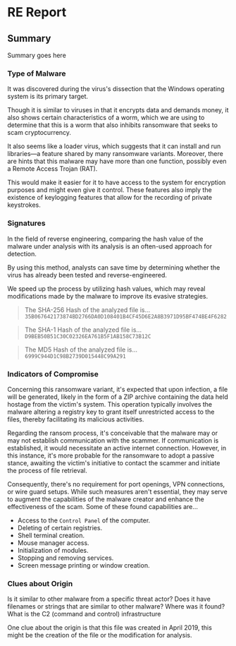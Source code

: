 #  RE Report


##  Summary
Summary goes here

###  Type of Malware
It was discovered during the virus's dissection that the Windows operating system is its primary target.

Though it is similar to viruses in that it encrypts data and demands money, it also shows certain characteristics of a worm, which we are using to determine that this is a worm that also inhibits ransomware that seeks to scam cryptocurrency.

It also seems like a loader virus, which suggests that it can install and run libraries—a feature shared by many ransomware variants. Moreover, there are hints that this malware may have more than one function, possibly even a Remote Access Trojan (RAT).

This would make it easier for it to have access to the system for encryption purposes and might even give it control. These features also imply the existence of keylogging features that allow for the recording of private keystrokes.

###  Signatures
In the field of reverse engineering, comparing the hash value of the malware under analysis with its analysis is an often-used approach for detection. 

By using this method, analysts can save time by determining whether the virus has already been tested and reverse-engineered. 

We speed up the process by utilizing hash values, which may reveal modifications made by the malware to improve its evasive strategies.

>The SHA-256 Hash of the analyzed file is...       ```35B067642173874BD2766DA0D108401B4CF45D6E2A8B3971D95BF474BE4F6282```

>The SHA-1 Hash of the analyzed file is...       ```D9BEB50B51C30C02326EA761B5F1AB158C73B12C```

>The MD5 Hash of the analyzed file is...       ```6999C944D1C98B2739D015448C99A291```

###  Indicators of Compromise

Concerning this ransomware variant, it's expected that upon infection, a file will be generated, likely in the form of a ZIP archive containing the data held hostage from the victim's system. This operation typically involves the malware altering a registry key to grant itself unrestricted access to the files, thereby facilitating its malicious activities.

Regarding the ransom process, it's conceivable that the malware may or may not establish communication with the scammer. If communication is established, it would necessitate an active internet connection. However, in this instance, it's more probable for the ransomware to adopt a passive stance, awaiting the victim's initiative to contact the scammer and initiate the process of file retrieval. 

Consequently, there's no requirement for port openings, VPN connections, or wire guard setups. While such measures aren't essential, they may serve to augment the capabilities of the malware creator and enhance the effectiveness of the scam. Some of these found capabilities are...

* Access to the ```Control Panel``` of the computer.
* Deleting of certain registries.
* Shell terminal creation.
* Mouse manager access.
* Initialization of modules.
* Stopping and removing services.
* Screen message printing or window creation.

###  Clues about Origin

Is it similar to other malware from a specific threat actor?
Does it have filenames or strings that are similar to other malware?
Where was it found?
What is the C2 (command and control) infrastructure

One clue about the origin is that this file was created in April 2019, this might be the creation of the file or the modification for analysis.

